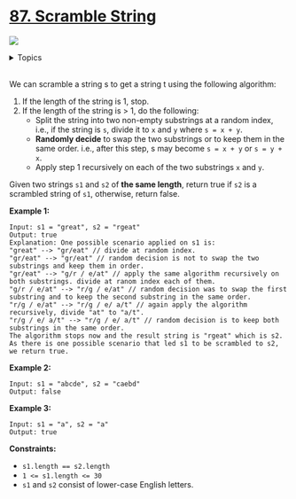# [87. Scramble String](https://leetcode-cn.com/problems/scramble-string/)

![](https://img.shields.io/badge/Difficulty-Hard-red.svg)

<details>
<summary>Topics</summary>

* [`String`](https://leetcode-cn.com/tag/string/)
* [`Dynamic Programming`](https://leetcode-cn.com/tag/dynamic-programming/)

</details>
<br />

We can scramble a string s to get a string t using the following algorithm:

 1. If the length of the string is 1, stop.
 2. If the length of the string is > 1, do the following:
    + Split the string into two non-empty substrings at a random index, i.e., if the string is `s`, divide it to `x` and `y` where `s = x + y`.
    + **Randomly decide** to swap the two substrings or to keep them in the same order. i.e., after this step, s may become `s = x + y` or `s = y + x`.
    + Apply step 1 recursively on each of the two substrings `x` and `y`.

Given two strings `s1` and `s2` of **the same length**, return true if `s2` is a scrambled string of `s1`, otherwise, return false.

**Example 1:**

```
Input: s1 = "great", s2 = "rgeat"
Output: true
Explanation: One possible scenario applied on s1 is:
"great" --> "gr/eat" // divide at random index.
"gr/eat" --> "gr/eat" // random decision is not to swap the two substrings and keep them in order.
"gr/eat" --> "g/r / e/at" // apply the same algorithm recursively on both substrings. divide at ranom index each of them.
"g/r / e/at" --> "r/g / e/at" // random decision was to swap the first substring and to keep the second substring in the same order.
"r/g / e/at" --> "r/g / e/ a/t" // again apply the algorithm recursively, divide "at" to "a/t".
"r/g / e/ a/t" --> "r/g / e/ a/t" // random decision is to keep both substrings in the same order.
The algorithm stops now and the result string is "rgeat" which is s2.
As there is one possible scenario that led s1 to be scrambled to s2, we return true.
```

**Example 2:**

```
Input: s1 = "abcde", s2 = "caebd"
Output: false
```

**Example 3:**

```
Input: s1 = "a", s2 = "a"
Output: true
```

**Constraints:**

 + `s1.length == s2.length`
 + `1 <= s1.length <= 30`
 + `s1` and `s2` consist of lower-case English letters.
